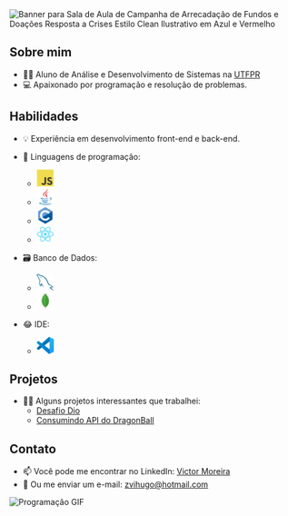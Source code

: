 <img src="https://caminho/para/a/imagem/banner.jpg" alt="Banner para Sala de Aula de Campanha de Arrecadação de Fundos e Doações Resposta a Crises Estilo Clean Ilustrativo em Azul e Vermelho" width="500">

## Sobre mim
- 👨‍🎓 Aluno de Análise e Desenvolvimento de Sistemas na <a href="http://www.utfpr.edu.br/">UTFPR</a>
- 💻 Apaixonado por programação e resolução de problemas.

## Habilidades
- 💡 Experiência em desenvolvimento front-end e back-end.
- 🚀 Linguagens de programação:
  - <img src="https://github.com/devicons/devicon/blob/master/icons/javascript/javascript-original.svg" alt="JavaScript" width="30">
  - <img src="https://github.com/devicons/devicon/blob/master/icons/java/java-original.svg" alt="Java" width="30">
  - <img src="https://github.com/devicons/devicon/blob/master/icons/c/c-original.svg" alt="C" width="30">
  - <img src="https://github.com/devicons/devicon/blob/master/icons/react/react-original.svg" alt="React.js" width="30">
- 🗃️ Banco de Dados:
  - <img src="https://github.com/devicons/devicon/blob/master/icons/mysql/mysql-original.svg" alt="MySQL" width="30">
  - <img src="https://github.com/devicons/devicon/blob/master/icons/mongodb/mongodb-original.svg" alt="MongoDB" width="30">

- 😂 IDE:
  - <img src="https://github.com/devicons/devicon/blob/master/icons/vscode/vscode-original.svg" alt="Visual Studio Code" width="30">

## Projetos
- 👨‍💻 Alguns projetos interessantes que trabalhei:
  - <a href="https://github.com/zVihugo/desafio-dio">Desafio Dio</a>
  - <a href="https://github.com/zVihugo/proje_react_vite_deploy">Consumindo API do DragonBall</a>

## Contato
- 📫 Você pode me encontrar no LinkedIn: <a href="https://www.linkedin.com/in/victor-moreira-ab8923229/">Victor Moreira</a>
- 📧 Ou me enviar um e-mail: zvihugo@hotmail.com

<img src="https://media2.giphy.com/media/13HgwGsXF0aiGY/giphy.gif?cid=ecf05e478mpxqjf70j431tfzyz4v6ryfbt5mkhtbobwpsuir&ep=v1_gifs_search&rid=giphy.gif&ct=g" alt="Programação GIF" width="500">

